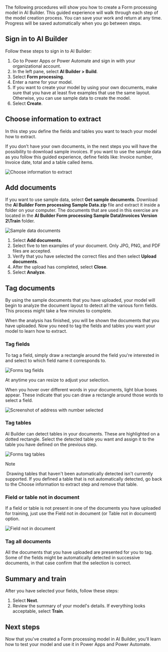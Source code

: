 The following procedures will show you how to create a Form processing model in AI Builder. This guided experience will walk through each step of the model creation process. You can save your work and return at any time. Progress will be saved automatically when you go between steps. 

## Sign in to AI Builder

Follow these steps to sign in to AI Builder:

1.  Go to Power Apps or Power Automate and sign in with your organizational account.
2.  In the left pane, select **AI Builder > Build**.
3.  Select **Form processing**.
4.  Enter a name for your model.
5.  If you want to create your model by using your own documents, make
    sure that you have at least five examples that use the same layout.
    Otherwise, you can use sample data to create the model.
6.  Select **Create**.

## Choose information to extract 

In this step you define the fields and tables you want to teach your model how to extract. 
 
If you don’t have your own documents, in the next steps you will have the possibility to download sample invoices. If you want to use the sample data as you follow this guided experience, define fields like: Invoice number, Invoice date, total and a table called items. 

![Choose information to extract](../media/forms-choose-information.gif)

## Add documents

If you want to use sample data, select **Get sample documents**.
Download the **AI Builder Form processing Sample Data.zip** file and extract it inside a folder
on your computer. The documents that are used in this exercise are
located in the **AI Builder Form processing Sample Data\Invoices Version 2\Train** folder.

![Sample data documents](../media/image2.png)

1.  Select **Add documents**.
2.  Select five to ten examples of your document. Only JPG, PNG, and PDF files are accepted.
3.  Verify that you have selected the correct files and then select **Upload documents**.
4.  After the upload has completed, select **Close**.
5.  Select **Analyze**.

## Tag documents

By using the sample documents that you have uploaded, your model will begin to analyze the document layout to detect all the various form fields. This process might take a few minutes to complete. 

When the analysis has finished, you will be shown the documents that you have uploaded. Now you need to tag the fields and tables you want your model to learn how to extract.   

### Tag fields

To tag a field, simply draw a rectangle around the field you're interested in and select to which field name it corresponds to. 

![Forms tag fields](../media/forms-tag-fields.gif)

At anytime you can resize to adjust your selection.

When you hover over different words in your documents, light blue boxes appear. These indicate that you can draw a rectangle around those words to select a field.

![Screenshot of address with number selected](../media/image11.png)

### Tag tables

AI Builder can detect tables in your documents. These are highlighted on a dotted rectangle. Select the detected table you want and assign it to the table you have defined on the previous step.

![Forms tag tables](../media/forms-tag-tables.gif)

> [!NOTE]
> Drawing tables that haven't been automatically detected isn't currently supported. If you defined a table that is not automatically detected, go back to the Choose information to extract step and remove that table.

### Field or table not in document

If a field or table is not present in one of the documents you have uploaded for training, just use the Field not in document (or Table not in document) option. 

![Field not in document](../media/image12.png)

### Tag all documents 

All the documents that you have uploaded are presented for you to tag. Some of the fields might be automatically detected in successive documents, in that case confirm that the selection is correct.

## Summary and train

After you have selected your fields, follow these steps:

1.  Select **Next**.
2.  Review the summary of your model's details. If everything looks acceptable, select **Train**.

## Next steps

Now that you've created a Form processing model in AI Builder, you'll
learn how to test your model and use it in Power Apps and Power
Automate.
